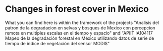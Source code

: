 # Changes in forest cover in Mexico 

What you can find here is within the framework of the projects 
"Analisis del patron de la degradacion en selvas y bosques de Mexico con percepcion remota en multiples escalas en el tiempo y espacio" and "APIIT IA104117 Mapeo de la degradación forestal en México utilizando datos de serie de tiempo de índice de vegetación del sensor MODIS"
